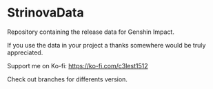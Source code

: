 # StrinovaData
Repository containing the release data for Genshin Impact.

If you use the data in your project a thanks somewhere would be truly appreciated.

Support me on Ko-fi: https://ko-fi.com/c3lest1512

Check out branches for differents version.
